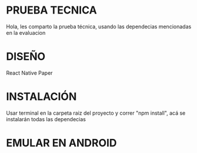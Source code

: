 # PRUEBA TECNICA

Hola, les comparto la prueba técnica, usando las dependecias mencionadas en la evaluacion

# DISEÑO

React Native Paper

# INSTALACIÓN

Usar terminal en la carpeta raiz del proyecto y correr "npm install", acá se instalarán todas las dependecias

# EMULAR EN ANDROID
